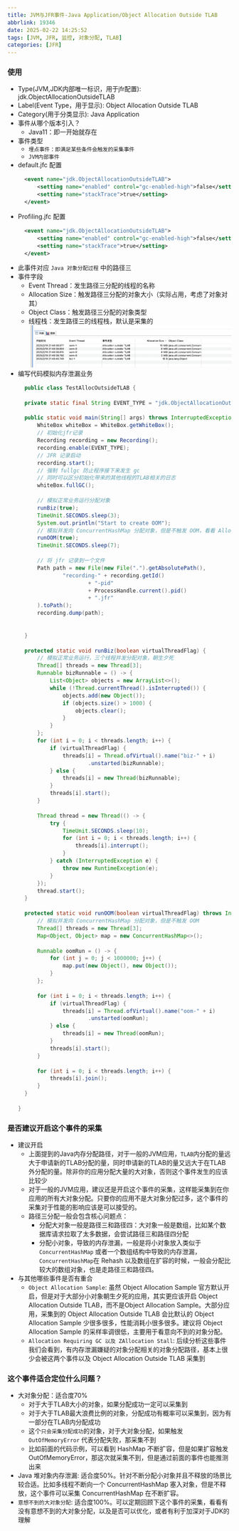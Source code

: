 ```yaml
---
title: JVM与JFR事件-Java Application/Object Allocation Outside TLAB
abbrlink: 19346
date: 2025-02-22 14:25:52
tags: [JVM, JFR, 监控, 对象分配, TLAB]
categories: [JFR]
---
```


### 使用
- Type(JVM,JDK内部唯一标识，用于jfr配置): jdk.ObjectAllocationOutsideTLAB
- Label(Event Type，用于显示): Object Allocation Outside TLAB
- Category(用于分类显示): Java Application
- 事件从哪个版本引入？
  - Java11：即一开始就存在
- 事件类型
  - `埋点事件：即满足某些条件会触发的采集事件`
  - `JVM内部事件`
- default.jfc 配置
  ```xml
    <event name="jdk.ObjectAllocationOutsideTLAB">
        <setting name="enabled" control="gc-enabled-high">false</setting>
        <setting name="stackTrace">true</setting>
    </event>
  ```
- Profiling.jfc 配置
  ```xml
    <event name="jdk.ObjectAllocationOutsideTLAB">
        <setting name="enabled" control="gc-enabled-high">false</setting>
        <setting name="stackTrace">true</setting>
    </event>
  ```
- 此事件对应 `Java 对象分配过程` 中的路径三
- 事件字段
  - Event Thread：发生路径三分配的线程的名称
  - Allocation Size：触发路径三分配的对象大小（实际占用，考虑了对象对其）
  - Object Class：触发路径三分配的对象类型
  - 线程栈：发生路径三的线程栈，默认是采集的
    ![img](/images/jfr/07.png)
- 编写代码模拟内存泄漏业务
  ```java
    public class TestAllocOutsideTLAB {

    private static final String EVENT_TYPE = "jdk.ObjectAllocationOutsideTLAB";

    public static void main(String[] args) throws InterruptedException, IOException {
        WhiteBox whiteBox = WhiteBox.getWhiteBox();
        // 初始化jfr记录
        Recording recording = new Recording();
        recording.enable(EVENT_TYPE);
        // JFR 记录启动
        recording.start();
        // 强制 fullgc 防止程序接下来发生 gc
        // 同时可以区分初始化带来的其他线程的TLAB相关的日志
        whiteBox.fullGC();

        // 模拟正常业务运行分配对象
        runBiz(true);
        TimeUnit.SECONDS.sleep(3);
        System.out.println("Start to create OOM");
        // 模拟并发向 ConcurrentHashMap 分配对象，但是不触发 OOM，看看 Allocation  Outside TLAB 是否可以捕捉到
        runOOM(true);
        TimeUnit.SECONDS.sleep(7);

        // 将 jfr 记录到一个文件
        Path path = new File(new File(".").getAbsolutePath(),
                "recording-" + recording.getId()
                        + "-pid"
                        + ProcessHandle.current().pid()
                        + ".jfr"
        ).toPath();
        recording.dump(path);


    }

    protected static void runBiz(boolean virtualThreadFlag) {
        // 模拟正常业务运行，三个线程并发分配对象，朝生夕死
        Thread[] threads = new Thread[3];
        Runnable bizRunnable = () -> {
            List<Object> objects = new ArrayList<>();
            while (!Thread.currentThread().isInterrupted()) {
                objects.add(new Object());
                if (objects.size() > 1000) {
                    objects.clear();
                }
            }
        };
        for (int i = 0; i < threads.length; i++) {
            if (virtualThreadFlag) {
                threads[i] = Thread.ofVirtual().name("biz-" + i)
                        .unstarted(bizRunnable);
            } else {
                threads[i] = new Thread(bizRunnable);
            }
            threads[i].start();
        }

        Thread thread = new Thread(() -> {
            try {
                TimeUnit.SECONDS.sleep(10);
                for (int i = 0; i < threads.length; i++) {
                    threads[i].interrupt();
                }
            } catch (InterruptedException e) {
                throw new RuntimeException(e);
            }
        });
        thread.start();
    }

    protected static void runOOM(boolean virtualThreadFlag) throws InterruptedException {
        // 模拟并发向 ConcurrentHashMap 分配对象，但是不触发 OOM
        Thread[] threads = new Thread[3];
        Map<Object, Object> map = new ConcurrentHashMap<>();

        Runnable oomRun = () -> {
            for (int j = 0; j < 1000000; j++) {
                map.put(new Object(), new Object());
            }
        };

        for (int i = 0; i < threads.length; i++) {
            if (virtualThreadFlag) {
                threads[i] = Thread.ofVirtual().name("oom-" + i)
                        .unstarted(oomRun);
            } else {
                threads[i] = new Thread(oomRun);
            }
            threads[i].start();
        }

        for (int i = 0; i < threads.length; i++) {
            threads[i].join();
        }
    }

  }
  ```

### 是否建议开启这个事件的采集
- 建议开启
  - 上面提到的Java内存分配路径，对于一般的JVM应用，`TLAB`内分配的量远大于申请新的TLAB分配的量，同时申请新的TLAB的量又远大于在TLAB外分配的量。除非你的应用分配大量的大对象，否则这个事件发生的应该比较少
  - 对于一般的JVM应用，建议还是开启这个事件的采集，这样能采集到在你应用的所有大对象分配。只要你的应用不是大对象分配过多，这个事件的采集对于性能的影响应该是可以接受的。
  - 路径三分配一般会包含核心问题点：
    - 分配大对象一般是路径三和路径四：大对象一般是数组，比如某个数据库请求拉取了太多数据，会尝试路径三和路径四分配
    - 分配小对象，导致的内存泄漏，一般是将小对象放入类似于 `ConcurrentHashMap` 或者一个数组结构中导致的内存泄漏，`ConcurrentHashMap`在 Rehash 以及数组在扩容的时候，一般会分配比较大的数组对象，也是走路径三和路径四。
- 与其他哪些事件是否有重合
  - `Object Allocation Sample`: 虽然 Object Allocation Sample 官方默认开启，但是对于大部分小对象朝生夕死的应用，其实更应该开启 Object Allocation Outside TLAB，而不是Object Allocation Sample。大部分应用，采集到的 Object Allocation Outside TLAB 会比默认的 Object Allocation Sample 少很多很多，性能消耗小很多很多。建议将 Object Allocation Sample 的采样率调很低，主要用于看意向不到的对象分配。
  - `Allocation Requiring GC 以及 ZAllocation Stall`: 后续分析这些事件我们会看到，有内存泄漏嫌疑的对象分配相关的对象分配路径，基本上很少会被这两个事件以及 Object Allocation Outside TLAB 采集到

### 这个事件适合定位什么问题？
- 大对象分配：适合度70%
  - 对于大于TLAB大小的对象，如果分配成功一定可以采集到
  - 对于大于TLAB最大浪费比例的对象，分配成功有概率可以采集到，因为有一部分在TLAB内分配成功
  - 这个`只会采集分配成功`的对象，对于大对象分配，如果触发 `OutOfMemoryError` 代表分配失败，那采集不到
  - 比如前面的代码示例，可以看到 HashMap 不断扩容，但是如果扩容触发 OutOfMemoryError，那这次就采集不到，但是通过前面的事件也能推测出来
- Java 堆对象内存泄漏: 适合度50%。针对不断分配小对象并且不释放的场景比较合适。比如多线程不断向一个 ConcurrentHashMap 塞入对象，但是不释放，这个事件可以采集 ConcurrentHashMap 在不断扩容。
- `意想不到的大对象分配`: 适合度100%。可以定期回顾下这个事件的采集，看看有没有意想不到的大对象分配，以及是否可以优化，或者有利于加深对于JDK的理解
